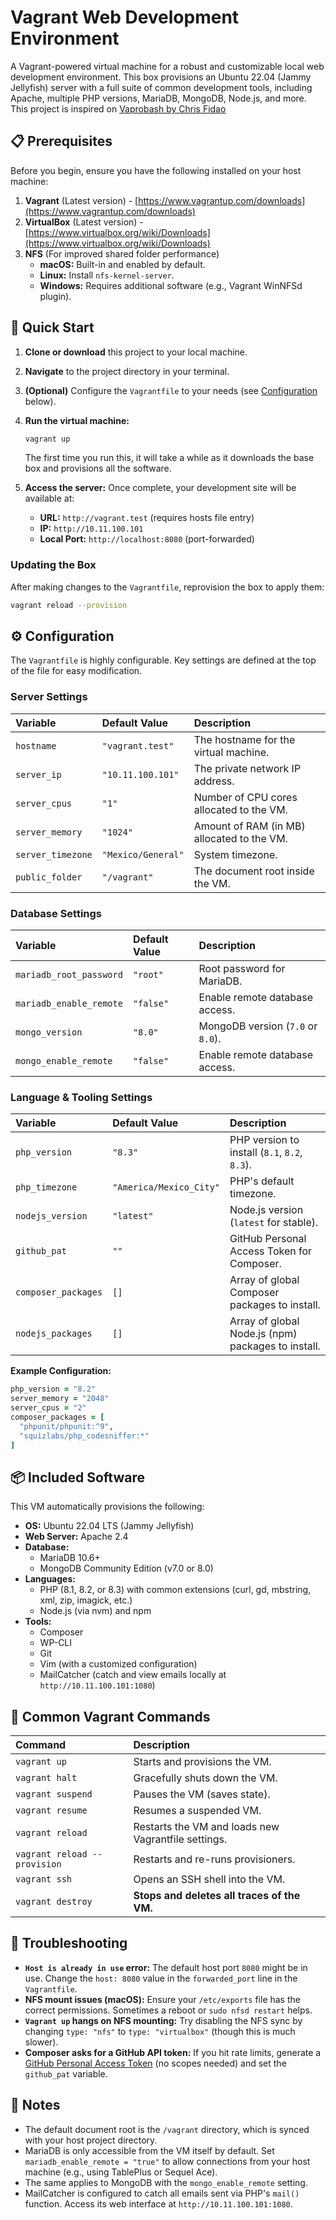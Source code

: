 # Vagrant Web Development Environment

A Vagrant-powered virtual machine for a robust and customizable local web development environment. This box provisions an Ubuntu 22.04 (Jammy Jellyfish) server with a full suite of common development tools, including Apache, multiple PHP versions, MariaDB, MongoDB, Node.js, and more. This project is inspired on [Vaprobash by Chris Fidao](https://github.com/fideloper/Vaprobash)

## 📋 Prerequisites

Before you begin, ensure you have the following installed on your host machine:

1.  **Vagrant** (Latest version) - [https://www.vagrantup.com/downloads](https://www.vagrantup.com/downloads)
2.  **VirtualBox** (Latest version) - [https://www.virtualbox.org/wiki/Downloads](https://www.virtualbox.org/wiki/Downloads)
3.  **NFS** (For improved shared folder performance)
    *   **macOS:** Built-in and enabled by default.
    *   **Linux:** Install `nfs-kernel-server`.
    *   **Windows:** Requires additional software (e.g., Vagrant WinNFSd plugin).

## 🚀 Quick Start

1.  **Clone or download** this project to your local machine.
2.  **Navigate** to the project directory in your terminal.
3.  **(Optional)** Configure the `Vagrantfile` to your needs (see [Configuration](#-configuration) below).
4.  **Run the virtual machine:**
    ```bash
    vagrant up
    ```
    The first time you run this, it will take a while as it downloads the base box and provisions all the software.

5.  **Access the server:** Once complete, your development site will be available at:
    *   **URL:** `http://vagrant.test` (requires hosts file entry)
    *   **IP:** `http://10.11.100.101`
    *   **Local Port:** `http://localhost:8080` (port-forwarded)

### Updating the Box

After making changes to the `Vagrantfile`, reprovision the box to apply them:
```bash
vagrant reload --provision
```

## ⚙️ Configuration

The `Vagrantfile` is highly configurable. Key settings are defined at the top of the file for easy modification.

### Server Settings

| Variable | Default Value | Description |
| :--- | :--- | :--- |
| `hostname` | `"vagrant.test"` | The hostname for the virtual machine. |
| `server_ip` | `"10.11.100.101"` | The private network IP address. |
| `server_cpus` | `"1"` | Number of CPU cores allocated to the VM. |
| `server_memory` | `"1024"` | Amount of RAM (in MB) allocated to the VM. |
| `server_timezone` | `"Mexico/General"` | System timezone. |
| `public_folder` | `"/vagrant"` | The document root inside the VM. |

### Database Settings

| Variable | Default Value | Description |
| :--- | :--- | :--- |
| `mariadb_root_password` | `"root"` | Root password for MariaDB. |
| `mariadb_enable_remote` | `"false"` | Enable remote database access. |
| `mongo_version` | `"8.0"` | MongoDB version (`7.0` or `8.0`). |
| `mongo_enable_remote` | `"false"` | Enable remote database access. |

### Language & Tooling Settings

| Variable | Default Value | Description |
| :--- | :--- | :--- |
| `php_version` | `"8.3"` | PHP version to install (`8.1`, `8.2`, `8.3`). |
| `php_timezone` | `"America/Mexico_City"` | PHP's default timezone. |
| `nodejs_version` | `"latest"` | Node.js version (`latest` for stable). |
| `github_pat` | `""` | GitHub Personal Access Token for Composer. |
| `composer_packages` | `[]` | Array of global Composer packages to install. |
| `nodejs_packages` | `[]` | Array of global Node.js (npm) packages to install. |

**Example Configuration:**
```ruby
php_version = "8.2"
server_memory = "2048"
server_cpus = "2"
composer_packages = [
  "phpunit/phpunit:^9",
  "squizlabs/php_codesniffer:*"
]
```

## 📦 Included Software

This VM automatically provisions the following:

*   **OS:** Ubuntu 22.04 LTS (Jammy Jellyfish)
*   **Web Server:** Apache 2.4
*   **Database:**
    *   MariaDB 10.6+
    *   MongoDB Community Edition (v7.0 or 8.0)
*   **Languages:**
    *   PHP (8.1, 8.2, or 8.3) with common extensions (curl, gd, mbstring, xml, zip, imagick, etc.)
    *   Node.js (via nvm) and npm
*   **Tools:**
    *   Composer
    *   WP-CLI
    *   Git
    *   Vim (with a customized configuration)
    *   MailCatcher (catch and view emails locally at `http://10.11.100.101:1080`)

## 🔧 Common Vagrant Commands

| Command | Description |
| :--- | :--- |
| `vagrant up` | Starts and provisions the VM. |
| `vagrant halt` | Gracefully shuts down the VM. |
| `vagrant suspend` | Pauses the VM (saves state). |
| `vagrant resume` | Resumes a suspended VM. |
| `vagrant reload` | Restarts the VM and loads new Vagrantfile settings. |
| `vagrant reload --provision` | Restarts and re-runs provisioners. |
| `vagrant ssh` | Opens an SSH shell into the VM. |
| `vagrant destroy` | **Stops and deletes all traces of the VM.** |

## 🐛 Troubleshooting

*   **`Host is already in use` error:** The default host port `8080` might be in use. Change the `host: 8080` value in the `forwarded_port` line in the `Vagrantfile`.
*   **NFS mount issues (macOS):** Ensure your `/etc/exports` file has the correct permissions. Sometimes a reboot or `sudo nfsd restart` helps.
*   **`Vagrant up` hangs on NFS mounting:** Try disabling the NFS sync by changing `type: "nfs"` to `type: "virtualbox"` (though this is much slower).
*   **Composer asks for a GitHub API token:** If you hit rate limits, generate a [GitHub Personal Access Token](https://github.com/settings/tokens) (no scopes needed) and set the `github_pat` variable.

## 📝 Notes

*   The default document root is the `/vagrant` directory, which is synced with your host project directory.
*   MariaDB is only accessible from the VM itself by default. Set `mariadb_enable_remote = "true"` to allow connections from your host machine (e.g., using TablePlus or Sequel Ace).
*   The same applies to MongoDB with the `mongo_enable_remote` setting.
*   MailCatcher is configured to catch all emails sent via PHP's `mail()` function. Access its web interface at `http://10.11.100.101:1080`.
